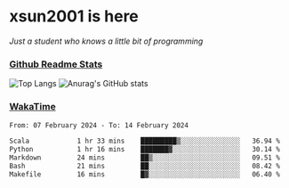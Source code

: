 # xsun2001 is here

*Just a student who knows a little bit of programming*

### [Github Readme Stats](https://github.com/anuraghazra/github-readme-stats)

![Top Langs](https://github-readme-stats.vercel.app/api/top-langs/?username=xsun2001&layout=compact&theme=radical) ![Anurag's GitHub stats](https://github-readme-stats.vercel.app/api?username=xsun2001&show_icons=true&theme=radical)

### [WakaTime](https://wakatime.com)

<!--START_SECTION:waka-->

```txt
From: 07 February 2024 - To: 14 February 2024

Scala            1 hr 33 mins    █████████▒░░░░░░░░░░░░░░░   36.94 %
Python           1 hr 16 mins    ███████▓░░░░░░░░░░░░░░░░░   30.14 %
Markdown         24 mins         ██▒░░░░░░░░░░░░░░░░░░░░░░   09.51 %
Bash             21 mins         ██░░░░░░░░░░░░░░░░░░░░░░░   08.42 %
Makefile         16 mins         █▓░░░░░░░░░░░░░░░░░░░░░░░   06.40 %
```

<!--END_SECTION:waka-->
